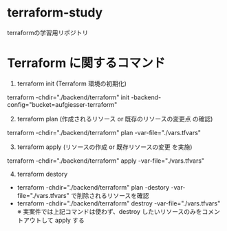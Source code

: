# terraform-study
terraformの学習用リポジトリ

# Terraform に関するコマンド

1. terraform init (Terraform 環境の初期化)

terraform -chdir="./backend/terraform" init -backend-config="bucket=aufgiesser-terraform"

2.  terraform plan (作成されるリソース or 既存のリソースの変更点 の確認)

terraform -chdir="./backend/terraform" plan -var-file="./vars.tfvars"

3.  terraform apply (リソースの作成 or 既存リソースの変更 を実施)

terraform -chdir="./backend/terraform" apply -var-file="./vars.tfvars"

4.  terraform destory

- terraform -chdir="./backend/terraform" plan -destory -var-file="./vars.tfvars" で削除されるリソースを確認
- terraform -chdir="./backend/terraform" destroy -var-file="./vars.tfvars"
  ※ 実案件では上記コマンドは使わず、destroy したいリソースのみをコメントアウトして apply する